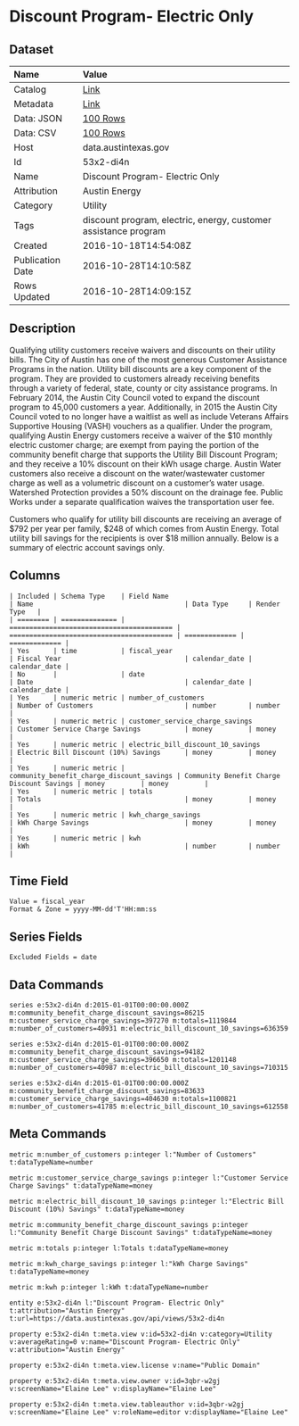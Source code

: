 # Discount Program- Electric Only

## Dataset

| Name | Value |
| :--- | :---- |
| Catalog | [Link](https://catalog.data.gov/dataset/discount-program-electric-only) |
| Metadata | [Link](https://data.austintexas.gov/api/views/53x2-di4n) |
| Data: JSON | [100 Rows](https://data.austintexas.gov/api/views/53x2-di4n/rows.json?max_rows=100) |
| Data: CSV | [100 Rows](https://data.austintexas.gov/api/views/53x2-di4n/rows.csv?max_rows=100) |
| Host | data.austintexas.gov |
| Id | 53x2-di4n |
| Name | Discount Program- Electric Only |
| Attribution | Austin Energy |
| Category | Utility |
| Tags | discount program, electric, energy, customer assistance program |
| Created | 2016-10-18T14:54:08Z |
| Publication Date | 2016-10-28T14:10:58Z |
| Rows Updated | 2016-10-28T14:09:15Z |

## Description

Qualifying utility customers receive waivers and discounts on their utility bills. The City of Austin has one of the most generous Customer Assistance Programs in the nation. Utility bill discounts are a key component of the program. They are provided to customers already receiving benefits through a variety of federal, state, county or city assistance programs. In February 2014, the Austin City Council voted to expand the discount program to 45,000 customers a year.  Additionally, in 2015 the Austin City Council voted to no longer have a waitlist as well as include Veterans Affairs Supportive Housing (VASH) vouchers as a qualifier.
Under the program, qualifying Austin Energy customers receive a waiver of the $10 monthly electric customer charge; are exempt from paying the portion of the community benefit charge that supports the Utility Bill Discount Program; and they receive a 10% discount on their kWh usage charge. Austin Water customers also receive a discount on the water/wastewater customer charge as well as a volumetric discount on a customer’s water usage. Watershed Protection provides a 50% discount on the drainage fee. Public Works under a separate qualification waives the transportation user fee. 
 
Customers who qualify for utility bill discounts are receiving an average of $792 per year per family, $248 of which comes from Austin Energy. Total utility bill savings for the recipients is over $18 million annually. Below is a summary of electric account savings only.

## Columns

```ls
| Included | Schema Type    | Field Name                                | Name                                      | Data Type     | Render Type   |
| ======== | ============== | ========================================= | ========================================= | ============= | ============= |
| Yes      | time           | fiscal_year                               | Fiscal Year                               | calendar_date | calendar_date |
| No       |                | date                                      | Date                                      | calendar_date | calendar_date |
| Yes      | numeric metric | number_of_customers                       | Number of Customers                       | number        | number        |
| Yes      | numeric metric | customer_service_charge_savings           | Customer Service Charge Savings           | money         | money         |
| Yes      | numeric metric | electric_bill_discount_10_savings         | Electric Bill Discount (10%) Savings      | money         | money         |
| Yes      | numeric metric | community_benefit_charge_discount_savings | Community Benefit Charge Discount Savings | money         | money         |
| Yes      | numeric metric | totals                                    | Totals                                    | money         | money         |
| Yes      | numeric metric | kwh_charge_savings                        | kWh Charge Savings                        | money         | money         |
| Yes      | numeric metric | kwh                                       | kWh                                       | number        | number        |
```

## Time Field

```ls
Value = fiscal_year
Format & Zone = yyyy-MM-dd'T'HH:mm:ss
```

## Series Fields

```ls
Excluded Fields = date
```

## Data Commands

```ls
series e:53x2-di4n d:2015-01-01T00:00:00.000Z m:community_benefit_charge_discount_savings=86215 m:customer_service_charge_savings=397270 m:totals=1119844 m:number_of_customers=40931 m:electric_bill_discount_10_savings=636359

series e:53x2-di4n d:2015-01-01T00:00:00.000Z m:community_benefit_charge_discount_savings=94182 m:customer_service_charge_savings=396650 m:totals=1201148 m:number_of_customers=40987 m:electric_bill_discount_10_savings=710315

series e:53x2-di4n d:2015-01-01T00:00:00.000Z m:community_benefit_charge_discount_savings=83633 m:customer_service_charge_savings=404630 m:totals=1100821 m:number_of_customers=41785 m:electric_bill_discount_10_savings=612558
```

## Meta Commands

```ls
metric m:number_of_customers p:integer l:"Number of Customers" t:dataTypeName=number

metric m:customer_service_charge_savings p:integer l:"Customer Service Charge Savings" t:dataTypeName=money

metric m:electric_bill_discount_10_savings p:integer l:"Electric Bill Discount (10%) Savings" t:dataTypeName=money

metric m:community_benefit_charge_discount_savings p:integer l:"Community Benefit Charge Discount Savings" t:dataTypeName=money

metric m:totals p:integer l:Totals t:dataTypeName=money

metric m:kwh_charge_savings p:integer l:"kWh Charge Savings" t:dataTypeName=money

metric m:kwh p:integer l:kWh t:dataTypeName=number

entity e:53x2-di4n l:"Discount Program- Electric Only" t:attribution="Austin Energy" t:url=https://data.austintexas.gov/api/views/53x2-di4n

property e:53x2-di4n t:meta.view v:id=53x2-di4n v:category=Utility v:averageRating=0 v:name="Discount Program- Electric Only" v:attribution="Austin Energy"

property e:53x2-di4n t:meta.view.license v:name="Public Domain"

property e:53x2-di4n t:meta.view.owner v:id=3qbr-w2gj v:screenName="Elaine Lee" v:displayName="Elaine Lee"

property e:53x2-di4n t:meta.view.tableauthor v:id=3qbr-w2gj v:screenName="Elaine Lee" v:roleName=editor v:displayName="Elaine Lee"
```